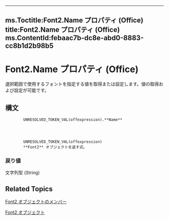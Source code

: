 

---
ms.Toctitle:Font2.Name プロパティ (Office)
title:Font2.Name プロパティ (Office)
ms.ContentId:febaac7b-dc8e-abd0-8883-cc8b1d2b98b5
---
# Font2.Name プロパティ (Office)




選択範囲で使用するフォントを指定する値を取得または設定します。値の取得および設定が可能です。

## 構文

            UNRESOLVED_TOKEN_VAL(offexpression).**Name**




            UNRESOLVED_TOKEN_VAL(offexpression)
            **Font2** オブジェクトを返す式。

### 戻り値
文字列型 (String)





## Related Topics

[Font2 オブジェクトのメンバー](8c91a433-b474-486a-4c03-eb9f7b44ecb0.md)

[Font2 オブジェクト](8e892c52-56d9-72bd-2893-b15a17cd59ae.md)




